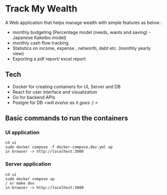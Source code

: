 # Track My Wealth

A Web application that helps manage wealth with simple features as below : 

- monthly budgeting (Percentage model (needs, wants and saving) - Japanese Kakeibo model) 
- monthly cash flow tracking
- Statistics on income,  expense , networth, debt etc. (monthly yearly view)
- Exporting a pdf report/ excel report

## Tech
- Docker for creating containers for UI, Server and DB
- React for user interface and visualization
- Go for backend APIs
- Postgre for DB
_<will evolve as it goes :) >_

## Basic commands to run the containers

### UI application
```
cd ui
sudo docker compose -f docker-compose.dev.yml up
in browser -> http://localhost:3000
```

### Server application
```
cd ui
sudo docker compose up
/ or make dev
in browser -> http://localhost:3000
```
